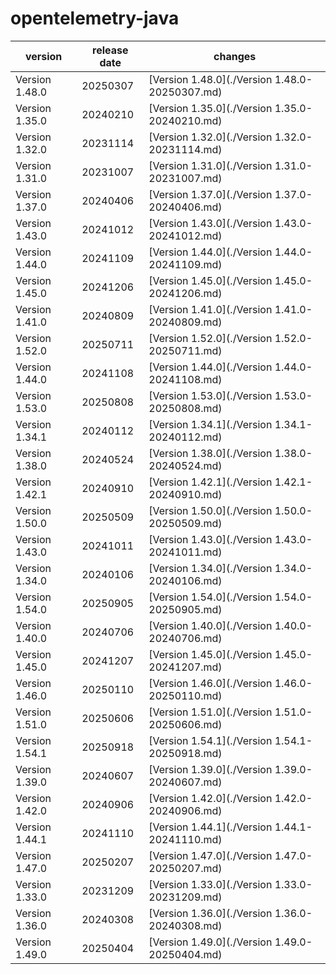 # opentelemetry-java	


|version|release date|changes|
|---|---|---|
|Version 1.48.0|20250307|[Version 1.48.0](./Version 1.48.0-20250307.md)|
|Version 1.35.0|20240210|[Version 1.35.0](./Version 1.35.0-20240210.md)|
|Version 1.32.0|20231114|[Version 1.32.0](./Version 1.32.0-20231114.md)|
|Version 1.31.0|20231007|[Version 1.31.0](./Version 1.31.0-20231007.md)|
|Version 1.37.0|20240406|[Version 1.37.0](./Version 1.37.0-20240406.md)|
|Version 1.43.0|20241012|[Version 1.43.0](./Version 1.43.0-20241012.md)|
|Version 1.44.0|20241109|[Version 1.44.0](./Version 1.44.0-20241109.md)|
|Version 1.45.0|20241206|[Version 1.45.0](./Version 1.45.0-20241206.md)|
|Version 1.41.0|20240809|[Version 1.41.0](./Version 1.41.0-20240809.md)|
|Version 1.52.0|20250711|[Version 1.52.0](./Version 1.52.0-20250711.md)|
|Version 1.44.0|20241108|[Version 1.44.0](./Version 1.44.0-20241108.md)|
|Version 1.53.0|20250808|[Version 1.53.0](./Version 1.53.0-20250808.md)|
|Version 1.34.1|20240112|[Version 1.34.1](./Version 1.34.1-20240112.md)|
|Version 1.38.0|20240524|[Version 1.38.0](./Version 1.38.0-20240524.md)|
|Version 1.42.1|20240910|[Version 1.42.1](./Version 1.42.1-20240910.md)|
|Version 1.50.0|20250509|[Version 1.50.0](./Version 1.50.0-20250509.md)|
|Version 1.43.0|20241011|[Version 1.43.0](./Version 1.43.0-20241011.md)|
|Version 1.34.0|20240106|[Version 1.34.0](./Version 1.34.0-20240106.md)|
|Version 1.54.0|20250905|[Version 1.54.0](./Version 1.54.0-20250905.md)|
|Version 1.40.0|20240706|[Version 1.40.0](./Version 1.40.0-20240706.md)|
|Version 1.45.0|20241207|[Version 1.45.0](./Version 1.45.0-20241207.md)|
|Version 1.46.0|20250110|[Version 1.46.0](./Version 1.46.0-20250110.md)|
|Version 1.51.0|20250606|[Version 1.51.0](./Version 1.51.0-20250606.md)|
|Version 1.54.1|20250918|[Version 1.54.1](./Version 1.54.1-20250918.md)|
|Version 1.39.0|20240607|[Version 1.39.0](./Version 1.39.0-20240607.md)|
|Version 1.42.0|20240906|[Version 1.42.0](./Version 1.42.0-20240906.md)|
|Version 1.44.1|20241110|[Version 1.44.1](./Version 1.44.1-20241110.md)|
|Version 1.47.0|20250207|[Version 1.47.0](./Version 1.47.0-20250207.md)|
|Version 1.33.0|20231209|[Version 1.33.0](./Version 1.33.0-20231209.md)|
|Version 1.36.0|20240308|[Version 1.36.0](./Version 1.36.0-20240308.md)|
|Version 1.49.0|20250404|[Version 1.49.0](./Version 1.49.0-20250404.md)|
